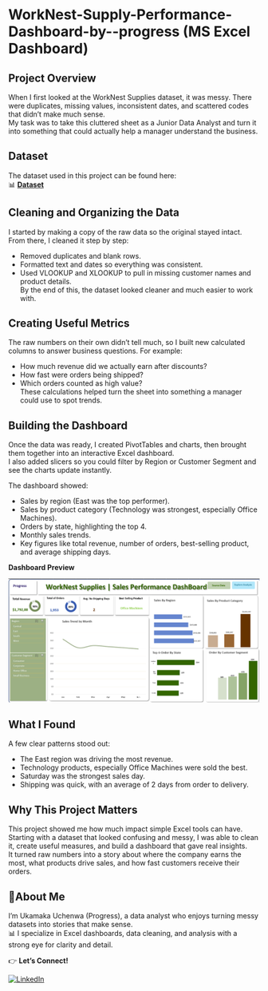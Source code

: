# WorkNest-Supply-Performance-Dashboard-by--progress (MS Excel Dashboard)
## Project Overview  
When I first looked at the WorkNest Supplies dataset, it was messy. There were duplicates, missing values, inconsistent dates, and scattered codes that didn’t make much sense.  
My task was to take this cluttered sheet as a Junior Data Analyst and turn it into something that could actually help a manager understand the business.  

## Dataset  
The dataset used in this project can be found here:  
📊 **[Dataset](https://github.com/progressuchenwa/WorkNest-Supply-Performance-Dashboard-by--progress/blob/main/WorkNest%20Supplies%20Dataset.xlsx)**

## Cleaning and Organizing the Data  
I started by making a copy of the raw data so the original stayed intact. From there, I cleaned it step by step:  
- Removed duplicates and blank rows.  
- Formatted text and dates so everything was consistent.  
- Used VLOOKUP and XLOOKUP to pull in missing customer names and product details.  
By the end of this, the dataset looked cleaner and much easier to work with.  

## Creating Useful Metrics  
The raw numbers on their own didn’t tell much, so I built new calculated columns to answer business questions. For example:  
- How much revenue did we actually earn after discounts?  
- How fast were orders being shipped?  
- Which orders counted as high value?  
These calculations helped turn the sheet into something a manager could use to spot trends.  

## Building the Dashboard  
Once the data was ready, I created PivotTables and charts, then brought them together into an interactive Excel dashboard.  
I also added slicers so you could filter by Region or Customer Segment and see the charts update instantly.  

The dashboard showed:  
- Sales by region (East was the top performer).  
- Sales by product category (Technology was strongest, especially Office Machines).  
- Orders by state, highlighting the top 4.  
- Monthly sales trends.  
- Key figures like total revenue, number of orders, best-selling product, and average shipping days.  


 **Dashboard Preview**

![WorkNest Supply Performance Dashboard](https://raw.githubusercontent.com/progressuchenwa/WorkNest-Supply-Performance-Dashboard-by--progress/main/Worknest%20Supplies%20Sales%20performance%20Dashboard.png)

## What I Found  
A few clear patterns stood out:  
- The East region was driving the most revenue.  
- Technology products, especially Office Machines were sold the best.  
- Saturday was the strongest sales day.  
- Shipping was quick, with an average of 2 days from order to delivery.  

## Why This Project Matters  
This project showed me how much impact simple Excel tools can have. Starting with a dataset that looked confusing and messy, I was able to clean it, create useful measures, and build a dashboard that gave real insights.  
It turned raw numbers into a story about where the company earns the most, what products drive sales, and how fast customers receive their orders.  


## 👩About Me  
I’m Ukamaka Uchenwa (Progress), a data analyst who enjoys turning messy datasets into stories that make sense.  
📊 I specialize in Excel dashboards, data cleaning, and analysis with a strong eye for clarity and detail.  

👉 **Let’s Connect!**

[![LinkedIn](https://img.shields.io/badge/LinkedIn-Connect-blue?style=for-the-badge&logo=linkedin)](https://www.linkedin.com/in/ukamaka/)

